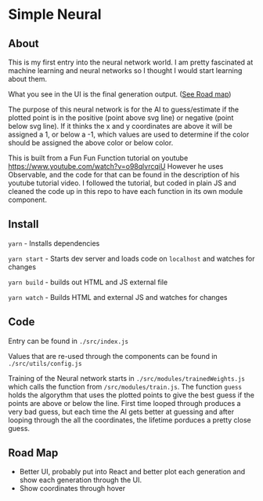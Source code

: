 # Simple Neural

## About
This is my first entry into the neural network world. I am pretty fascinated at machine learning
and neural networks so I thought I would start learning about them.

What you see in the UI is the final generation output. ([See Road map](#road-map))

The purpose of this neural network is for the AI to guess/estimate if the plotted point is
in the positive (point above svg line) or negative (point below svg line). If it thinks the
x and y coordinates are above it will be assigned a 1, or below a -1, which values are used
to determine if the color should be assigned the above color or below color.

This is built from a Fun Fun Function tutorial on youtube
https://www.youtube.com/watch?v=o98qlvrcqiU
However he uses Observable, and the code for that can
be found in the description of his youtube tutorial video.
I followed the tutorial, but coded in plain JS and cleaned the code up
in this repo to have each function in its own module component.

## Install
`yarn` - Installs dependencies

`yarn start` - Starts dev server and loads code on `localhost` and watches for changes

`yarn build` - builds out HTML and JS external file

`yarn watch` - Builds HTML and external JS and watches for changes

## Code
Entry can be found in `./src/index.js`

Values that are re-used through the components can be found in `./src/utils/config.js`

Training of the Neural network starts in `./src/modules/trainedWeights.js` which calls
the function from `/src/modules/train.js`. The function `guess` holds the algorythm that 
uses the plotted points to give the best guess if the points are above or below the line.
First time looped through produces a very bad guess, but each time the AI gets better at
guessing and after looping through the all the coordinates, the lifetime porduces a pretty
close guess.

## Road Map
- Better UI, probably put into React and better plot each generation and show each generation through the UI.
- Show coordinates through hover